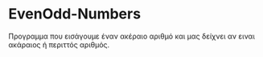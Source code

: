 # EvenOdd-Numbers

Προγραμμα που εισάγουμε έναν ακέραιο αριθμό και μας δείχνει αν ειναι ακάραιος ή περιττός αριθμός.
